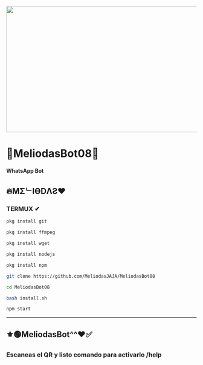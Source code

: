 <p align="center">
<img src="https://i.pinimg.com/originals/06/1e/a8/061ea8258ad1e8e00b889e75920665e0.gif" width="600" height="333"/>
</p>

# 🖤MeliodasBot08👻

#### WhatsApp Bot

## 🔥MΣᄂIӨDΛƧ❤


### TERMUX ✔
```bash
pkg install git

pkg install ffmpeg

pkg install wget

pkg install nodejs

pkg install npm

git clone https://github.com/MeliodasJAJA/MeliodasBot08

cd MeliodasBot08

bash install.sh

npm start
```

---------
## ⚜🟢MeliodasBot^^❤✅






### Escaneas el QR y listo comando para activarlo  /help
